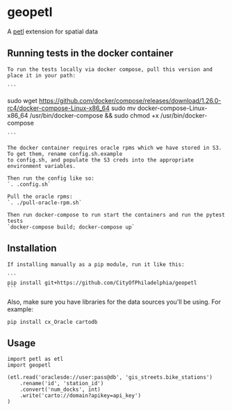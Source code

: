 # geopetl

A [petl](https://github.com/alimanfoo/petl) extension for spatial data


## Running tests in the docker container

    To run the tests locally via docker compose, pull this version and place it in your path:

    ```
sudo wget https://github.com/docker/compose/releases/download/1.26.0-rc4/docker-compose-Linux-x86_64
sudo mv docker-compose-Linux-x86_64 /usr/bin/docker-compose && sudo chmod +x /usr/bin/docker-compose 

    ```

    The docker container requires oracle rpms which we have stored in S3. To get them, rename config.sh.example
    to config.sh, and populate the S3 creds into the appropriate environment variables.

    Then run the config like so:
    `. .config.sh`
    
    Pull the oracle rpms:
    `. ./pull-oracle-rpm.sh`

    Then run docker-compose to run start the containers and run the pytest tests
    `docker-compose build; docker-compose up`

    

## Installation


    If installing manually as a pip module, run it like this:

    ```
    pip install git+https://github.com/CityOfPhiladelphia/geopetl
    ```

Also, make sure you have libraries for the data sources you'll be using. For example:

    pip install cx_Oracle cartodb

## Usage

    import petl as etl
    import geopetl

    (etl.read('oraclesde://user:pass@db', 'gis_streets.bike_stations')
        .rename('id', 'station_id')
        .convert('num_docks', int)
        .write('carto://domain?apikey=api_key')
    )
